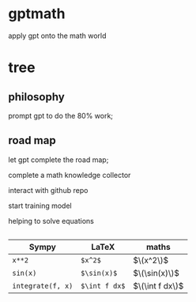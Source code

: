 # gptmath

apply gpt onto the math world

# tree

## philosophy

prompt gpt to do the 80% work;

## road map

let gpt complete the road map;

complete a math knowledge collector

interact with github repo

start training model

helping to solve equations

## 

| Sympy  | LaTeX  | maths     |
|--------|--------|------------|
| `x**2` | `$x^2$` | $\(x^2\)$ |
| `sin(x)` | `$\sin(x)$` | $\(\sin(x)\)$ |
| `integrate(f, x)` | `$\int f dx$` | $\(\int f dx\)$ |
